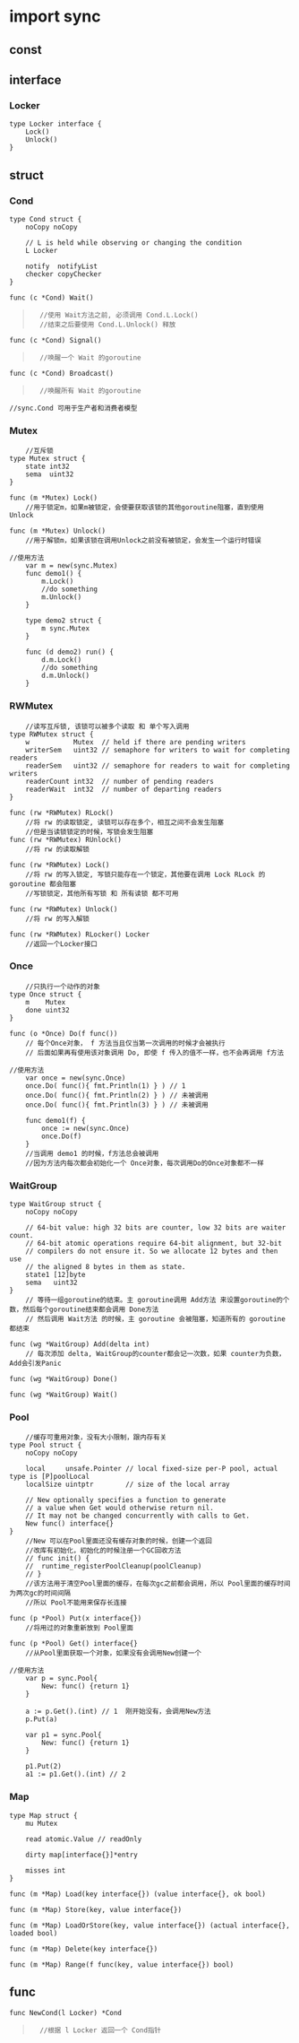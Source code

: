 # import sync

## const

## interface
### Locker
	type Locker interface {
		Lock()
		Unlock()
	}

## struct
### Cond
	type Cond struct {
		noCopy noCopy

		// L is held while observing or changing the condition
		L Locker

		notify  notifyList
		checker copyChecker
	}

	func (c *Cond) Wait()
>		//使用 Wait方法之前, 必须调用 Cond.L.Lock()
>		//结束之后要使用 Cond.L.Unlock() 释放

	func (c *Cond) Signal()
>		//唤醒一个 Wait 的goroutine

	func (c *Cond) Broadcast()
>		//唤醒所有 Wait 的goroutine

	//sync.Cond 可用于生产者和消费者模型

### Mutex
		//互斥锁
	type Mutex struct {
		state int32
		sema  uint32
	}

	func (m *Mutex) Lock()
		//用于锁定m，如果m被锁定，会使要获取该锁的其他goroutine阻塞，直到使用 Unlock

	func (m *Mutex) Unlock()
		//用于解锁m，如果该锁在调用Unlock之前没有被锁定，会发生一个运行时错误

	//使用方法
		var m = new(sync.Mutex)
		func demo1() {
			m.Lock()
			//do something
			m.Unlock()
		}

		type demo2 struct {
			m sync.Mutex
		}

		func (d demo2) run() {
			d.m.Lock()
			//do something
			d.m.Unlock()
		}


### RWMutex
		//读写互斥锁, 该锁可以被多个读取 和 单个写入调用
	type RWMutex struct {
		w           Mutex  // held if there are pending writers
		writerSem   uint32 // semaphore for writers to wait for completing readers
		readerSem   uint32 // semaphore for readers to wait for completing writers
		readerCount int32  // number of pending readers
		readerWait  int32  // number of departing readers
	}

	func (rw *RWMutex) RLock()
		//将 rw 的读取锁定, 读锁可以存在多个，相互之间不会发生阻塞
		//但是当读锁锁定的时候，写锁会发生阻塞
	func (rw *RWMutex) RUnlock()
		//将 rw 的读取解锁

	func (rw *RWMutex) Lock()
		//将 rw 的写入锁定, 写锁只能存在一个锁定，其他要在调用 Lock RLock 的goroutine 都会阻塞
		//写锁锁定，其他所有写锁 和 所有读锁 都不可用

	func (rw *RWMutex) Unlock()
		//将 rw 的写入解锁

	func (rw *RWMutex) RLocker() Locker
		//返回一个Locker接口

### Once
		//只执行一个动作的对象
	type Once struct {
		m    Mutex
		done uint32
	}

	func (o *Once) Do(f func())
		// 每个Once对象， f 方法当且仅当第一次调用的时候才会被执行
		// 后面如果再有使用该对象调用 Do, 即使 f 传入的值不一样，也不会再调用 f方法

	//使用方法
		var once = new(sync.Once)
		once.Do( func(){ fmt.Println(1) } ) // 1
		once.Do( func(){ fmt.Println(2) } ) // 未被调用
		once.Do( func(){ fmt.Println(3) } ) // 未被调用

		func demo1(f) {
			once := new(sync.Once)
			once.Do(f)
		}
		//当调用 demo1 的时候，f方法总会被调用
		//因为方法内每次都会初始化一个 Once对象，每次调用Do的Once对象都不一样

### WaitGroup
	type WaitGroup struct {
		noCopy noCopy

		// 64-bit value: high 32 bits are counter, low 32 bits are waiter count.
		// 64-bit atomic operations require 64-bit alignment, but 32-bit
		// compilers do not ensure it. So we allocate 12 bytes and then use
		// the aligned 8 bytes in them as state.
		state1 [12]byte
		sema   uint32
	}
		// 等待一组goroutine的结束。主 goroutine调用 Add方法 来设置goroutine的个数，然后每个goroutine结束都会调用 Done方法
		// 然后调用 Wait方法 的时候，主 goroutine 会被阻塞，知道所有的 goroutine都结束

	func (wg *WaitGroup) Add(delta int)
		// 每次添加 delta, WaitGroup的counter都会记一次数，如果 counter为负数，Add会引发Panic

	func (wg *WaitGroup) Done()

	func (wg *WaitGroup) Wait()

### Pool
		//缓存可重用对象，没有大小限制，跟内存有关
	type Pool struct {
		noCopy noCopy

		local     unsafe.Pointer // local fixed-size per-P pool, actual type is [P]poolLocal
		localSize uintptr        // size of the local array

		// New optionally specifies a function to generate
		// a value when Get would otherwise return nil.
		// It may not be changed concurrently with calls to Get.
		New func() interface{}
	}
		//New 可以在Pool里面还没有缓存对象的时候，创建一个返回
		//改库有初始化，初始化的时候注册一个GC回收方法
		// func init() {
		// 	runtime_registerPoolCleanup(poolCleanup)
		// }
		//该方法用于清空Pool里面的缓存，在每次gc之前都会调用，所以 Pool里面的缓存时间为两次gc的时间间隔
		//所以 Pool不能用来保存长连接

	func (p *Pool) Put(x interface{})
		//将用过的对象重新放到 Pool里面

	func (p *Pool) Get() interface{}
		//从Pool里面获取一个对象，如果没有会调用New创建一个

	//使用方法
		var p = sync.Pool{
			New: func() {return 1}
		}

		a := p.Get().(int) // 1  刚开始没有，会调用New方法
		p.Put(a)

		var p1 = sync.Pool{
			New: func() {return 1}
		}

		p1.Put(2)
		a1 := p1.Get().(int) // 2

### Map
	type Map struct {
		mu Mutex

		read atomic.Value // readOnly

		dirty map[interface{}]*entry

		misses int
	}

	func (m *Map) Load(key interface{}) (value interface{}, ok bool)

	func (m *Map) Store(key, value interface{})

	func (m *Map) LoadOrStore(key, value interface{}) (actual interface{}, loaded bool)

	func (m *Map) Delete(key interface{})

	func (m *Map) Range(f func(key, value interface{}) bool)

## func
	func NewCond(l Locker) *Cond
>		//根据 l Locker 返回一个 Cond指针



